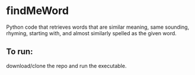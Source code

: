 # findMeWord
Python code that retrieves words that are similar meaning, same sounding, rhyming, starting with, and almost similarly spelled as the given word.

## To run:
download/clone the repo and run the executable.
